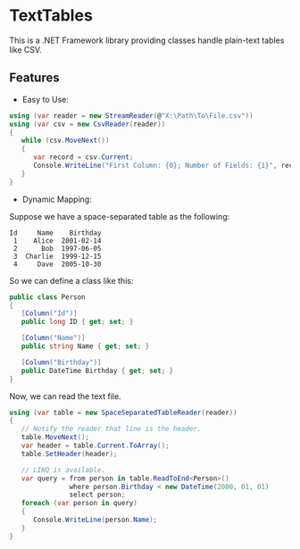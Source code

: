 TextTables
==========

This is a .NET Framework library providing classes handle plain-text tables like CSV.

Features
--------

* Easy to Use:

```csharp
using (var reader = new StreamReader(@"X:\Path\To\File.csv"))
using (var csv = new CsvReader(reader))
{
   while (csv.MoveNext())
   {
      var record = csv.Current;
      Console.WriteLine("First Column: {0}; Number of Fields: {1}", record[0], record.FieldCount);
   }
}
```

* Dynamic Mapping:

Suppose we have a space-separated table as the following:
```plain
Id     Name    Birthday
 1    Alice  2001-02-14
 2      Bob  1997-06-05   
 3  Charlie  1999-12-15
 4     Dave  2005-10-30
```

So we can define a class like this:
```csharp
public class Person
{
   [Column("Id")]
   public long ID { get; set; }

   [Column("Name")]
   public string Name { get; set; }

   [Column("Birthday")]
   public DateTime Birthday { get; set; }
}
```

Now, we can read the text file.
```csharp
using (var table = new SpaceSeparatedTableReader(reader))
{
   // Notify the reader that line is the header.
   table.MoveNext();
   var header = table.Current.ToArray();
   table.SetHeader(header);

   // LINQ is available.
   var query = from person in table.ReadToEnd<Person>()
               where person.Birthday < new DateTime(2000, 01, 01)
               select person;
   foreach (var person in query)
   {
      Console.WriteLine(person.Name);
   }
}
```

